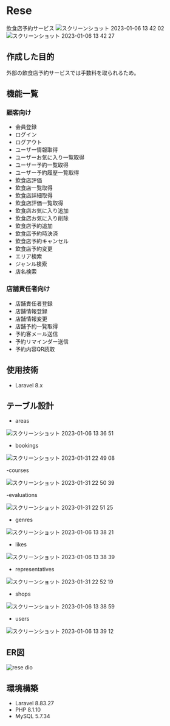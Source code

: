 # Rese
飲食店予約サービス
![スクリーンショット 2023-01-06 13 42 02](https://user-images.githubusercontent.com/109803113/210931551-36cb39e8-8cdb-45d6-a6fe-b46bcc4a1fe0.png)
![スクリーンショット 2023-01-06 13 42 27](https://user-images.githubusercontent.com/109803113/210931557-27b44416-edb9-43cf-9361-dc72b72e6e73.png)

## 作成した目的
外部の飲食店予約サービスでは手数料を取られるため。

## 機能一覧
### 顧客向け
- 会員登録
- ログイン
- ログアウト
- ユーザー情報取得
- ユーザーお気に入り一覧取得
- ユーザー予約一覧取得
- ユーザー予約履歴一覧取得
- 飲食店評価
- 飲食店一覧取得
- 飲食店詳細取得
- 飲食店評価一覧取得
- 飲食店お気に入り追加
- 飲食店お気に入り削除
- 飲食店予約追加
- 飲食店予約時決済
- 飲食店予約キャンセル
- 飲食店予約変更
- エリア検索
- ジャンル検索
- 店名検索
### 店舗責任者向け
- 店舗責任者登録
- 店舗情報登録
- 店舗情報変更
- 店舗予約一覧取得
- 予約客メール送信
- 予約リマインダー送信
- 予約内容QR読取

## 使用技術
- Laravel 8.x

## テーブル設計
- areas

![スクリーンショット 2023-01-06 13 36 51](https://user-images.githubusercontent.com/109803113/210931274-b6260dde-1fc1-4f45-be03-d45396172780.png)

- bookings

![スクリーンショット 2023-01-31 22 49 08](https://user-images.githubusercontent.com/109803113/215778068-3d9d5453-2fc3-412b-b4fd-a36871abd2c2.png)

-courses

![スクリーンショット 2023-01-31 22 50 39](https://user-images.githubusercontent.com/109803113/215778436-c5b63f2c-81be-4a84-8428-e09aecac4d7d.png)

-evaluations

![スクリーンショット 2023-01-31 22 51 25](https://user-images.githubusercontent.com/109803113/215778588-c96cc20f-1ac8-4350-b3d9-b573874c93ba.png)

- genres

![スクリーンショット 2023-01-06 13 38 21](https://user-images.githubusercontent.com/109803113/210931335-4104d396-0cdb-4aa7-bfeb-edf027c3e60c.png)

- likes

![スクリーンショット 2023-01-06 13 38 39](https://user-images.githubusercontent.com/109803113/210931363-9a6e3ab1-a475-49bc-b3c0-3a5957bfdeab.png)

- representatives

![スクリーンショット 2023-01-31 22 52 19](https://user-images.githubusercontent.com/109803113/215778885-0d579817-d215-43ef-854f-708a5903981e.png)

- shops

![スクリーンショット 2023-01-06 13 38 59](https://user-images.githubusercontent.com/109803113/210931382-24eb3f4a-03df-43ed-8de9-12343df6015c.png)

- users

![スクリーンショット 2023-01-06 13 39 12](https://user-images.githubusercontent.com/109803113/210931400-ad254693-a84f-44ca-bccb-14c9ff4b0bf2.png)

## ER図
![rese dio](https://user-images.githubusercontent.com/109803113/215778932-af385e7a-1eb6-40cb-a4d5-4758d8f9b448.png)

## 環境構築
- Laravel 8.83.27
- PHP 8.1.10
- MySQL 5.7.34
